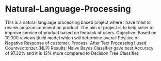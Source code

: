 # Natural-Language-Processing
This is a natural language processing based project,where I have tried to review amazon  comment on product .The aim of project is to help seller to improve service of product  based on feeback of users. Objective: Based on 10,000 reviews Build model which will determine overall Positive or  Negative Response of customer.  Process: After Text Processing I used Countvectorizer.(NLP)  Results: Naive Bayes Classifier gave best Accuracy of 97.32% and it is 13% more  compared to Decision Tree Classifier.
